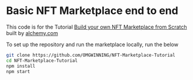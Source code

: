 # Basic NFT Marketplace end to end

This code is for the Tutorial [Build your own NFT Marketplace from Scratch](https://docs.alchemy.com/alchemy/) built by [alchemy.com](https://alchemy.com)

To set up the repository and run the marketplace locally, run the below

```bash
git clone https://github.com/OMGWINNING/NFT-Marketplace-Tutorial
cd NFT-Marketplace-Tutorial
npm install
npm start
```
